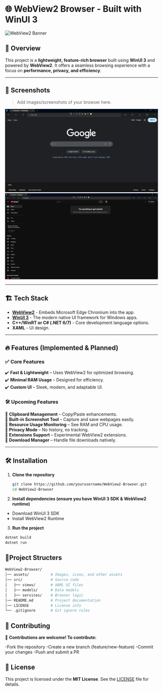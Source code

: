 # 🌐 WebView2 Browser - Built with WinUI 3  

![WebView2 Banner](./BrowserUI/Assets/browserlogo.ico)  

## 🚀 Overview  
This project is a **lightweight, feature-rich browser** built using **WinUI 3** and powered by **WebView2**. It offers a seamless browsing experience with a focus on **performance, privacy, and efficiency**.  

---

## 📸 Screenshots  
> Add images/screenshots of your browser here.  

![Screenshot 1](./BrowserUI/Assets/brw1.png)  
![Screenshot 2](./BrowserUI/Assets/brw2.png)  

---

## 🏗️ Tech Stack  

- **[WebView2](https://learn.microsoft.com/en-us/microsoft-edge/webview2/)** - Embeds Microsoft Edge Chromium into the app.  
- **[WinUI 3](https://learn.microsoft.com/en-us/windows/apps/winui/winui3/)** - The modern native UI framework for Windows apps.  
- **C++/WinRT or C# (.NET 6/7)** - Core development language options.  
- **XAML** - UI design.  

---

## 🔥 Features (Implemented & Planned)  

### ✅ Core Features  
✔️ **Fast & Lightweight** – Uses WebView2 for optimized browsing.  
✔️ **Minimal RAM Usage** – Designed for efficiency.  
✔️ **Custom UI** – Sleek, modern, and adaptable UI.  

### 🛠️ Upcoming Features  
🔹 **Clipboard Management** – Copy/Paste enhancements.  
🔹 **Built-in Screenshot Tool** – Capture and save webpages easily.  
🔹 **Resource Usage Monitoring** – See RAM and CPU usage.  
🔹 **Privacy Mode** – No history, no tracking.  
🔹 **Extensions Support** – Experimental WebView2 extensions.  
🔹 **Download Manager** – Handle file downloads natively.  

---

## 🛠️ Installation  

1. **Clone the repository**  
   ```sh
   git clone https://github.com/yourusername/WebView2-Browser.git
   cd WebView2-Browser
   ```
2. **Install dependencies (ensure you have WinUI 3 SDK & WebView2 runtime)**

- Download WinUI 3 SDK
- Install WebView2 Runtime
3. **Run the project**

```sh
dotnet build
dotnet run
```

## 📂Project Structers

```bash
WebView2-Browser/
│── assets/          # Images, icons, and other assets
│── src/             # Source code
│   ├── views/       # XAML UI files
│   ├── models/      # Data models
│   ├── services/    # Browser logic
│── README.md        # Project documentation
│── LICENSE          # License info
└── .gitignore       # Git ignore rules
```

## 🤝 Contributing
🙌 **Contributions are welcome! To contribute:**

-Fork the repository
-Create a new branch (feature/new-feature)
-Commit your changes
-Push and submit a PR

## 📜 License
 This project is licensed under the **MIT License**. See the [LICENSE](./LICENSE) file for details.  



